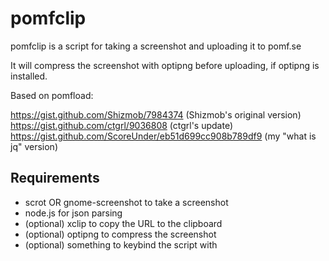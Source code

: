 pomfclip
========

pomfclip is a script for taking a screenshot and uploading it to pomf.se

It will compress the screenshot with optipng before uploading, if optipng is installed.

Based on pomfload:

https://gist.github.com/Shizmob/7984374 (Shizmob's original version)
https://gist.github.com/ctgrl/9036808 (ctgrl's update)
https://gist.github.com/ScoreUnder/eb51d699cc908b789df9 (my "what is jq" version)

Requirements
------------

* scrot OR gnome-screenshot to take a screenshot
* node.js for json parsing
* (optional) xclip to copy the URL to the clipboard
* (optional) optipng to compress the screenshot
* (optional) something to keybind the script with
